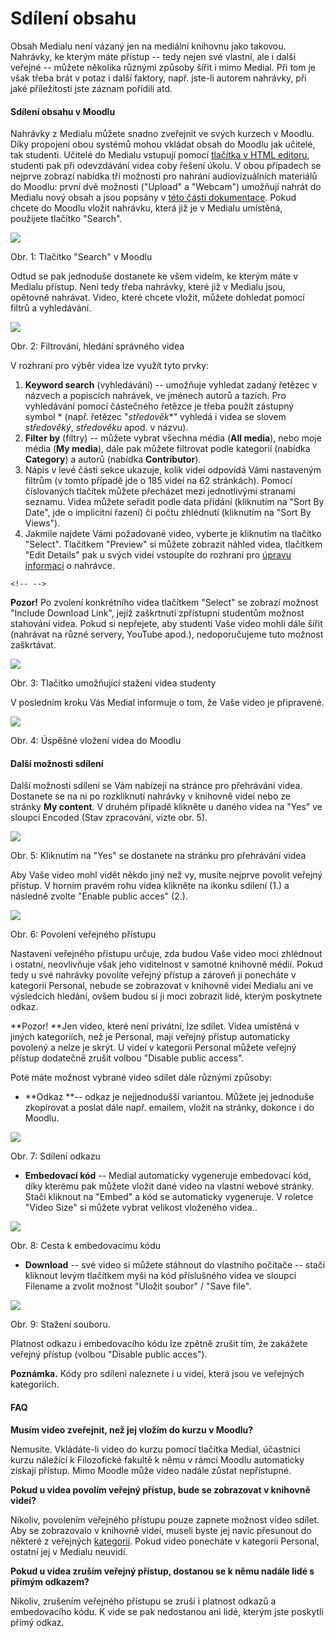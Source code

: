 Sdílení obsahu
==============







Obsah Medialu není vázaný jen na mediální knihovnu jako takovou.
Nahrávky, ke kterým máte přístup -- tedy nejen své vlastní, ale i další
veřejné -- můžete několika různými způsoby šířit i mimo Medial. Při tom
je však třeba brát v potaz i další faktory, např. jste-li autorem
nahrávky, při jaké příležitosti jste záznam pořídili atd. 

#### Sdílení obsahu v Moodlu

Nahrávky z Medialu můžete snadno zveřejnit ve svých kurzech v Moodlu.
Díky propojení obou systémů mohou vkládat obsah do Moodlu jak učitelé,
tak studenti. Učitelé do Medialu vstupují pomocí [tlačítka v HTML
editoru](/home/propojeni-s-moodlem#TOC-P-stup-do-Medialu), studenti pak
při odevzdávání videa coby řešení úkolu. V obou případech se nejprve
zobrazí nabídka tří možností pro nahrání audiovizuálních materiálů do
Moodlu: první dvě možnosti ("Upload" a "Webcam") umožňují nahrát do
Medialu nový obsah a jsou popsány v [této části
dokumentace](/home/jak-vkladat-obsah-prostrednictvim-moodlu). Pokud
chcete do Moodlu vložit nahrávku, která již je v Medialu umístěná,
použijete tlačítko "Search".

![](home/jak-muazu-sva-videa-sirit/A-1.png)



Obr. 1: Tlačítko "Search" v Moodlu


Odtud se pak jednoduše dostanete ke všem videím, ke kterým máte v
Medialu přístup. Není tedy třeba nahrávky, které již v Medialu jsou,
opětovně nahrávat. Video, které chcete vložit, můžete dohledat pomocí
filtrů a vyhledávání.

![](home/jak-muazu-sva-videa-sirit/search_03q.png)

Obr. 2: Filtrování, hledání správného videa



V rozhraní pro výběr videa lze využít tyto prvky:

1.  **Keyword search** (vyhledávání) -- umožňuje vyhledat zadaný řetězec
    v názvech a popiscích nahrávek, ve jménech autorů a tazích. Pro
    vyhledávání pomocí částečného řetězce je třeba použít zástupný
    symbol * (např. řetězec "*středověk**" vyhledá i videa se slovem
    *středověký*, *středověku* apod. v názvu).
2.  **Filter by** (filtry) -- můžete vybrat všechna média (**All
    media**), nebo moje média (**My media**), dále pak můžete filtrovat
    podle kategorií (nabídka **Category**) a autorů (nabídka
    **Contributor**). 
3.  Nápis v levé části sekce ukazuje, kolik videí odpovídá Vámi
    nastaveným filtrům (v tomto případě jde o 185 videí na 62
    stránkách). Pomocí číslovaných tlačítek můžete přecházet mezi
    jednotlivými stranami seznamu. Videa můžete seřadit podle data
    přidání (kliknutím na "Sort By Date", jde o implicitní řazení) či
    počtu zhlédnutí (kliknutím na "Sort By Views").
4.  Jakmile najdete Vámi požadované video, vyberte je kliknutím na
    tlačítko "Select". Tlačítkem "Preview" si můžete zobrazit náhled
    videa, tlačítkem "Edit Details" pak u svých videí vstoupíte do
    rozhraní pro [úpravu
    informací](/home/jak-muazu-dodatecne-upravit-metadata#TOC-Editace-metadat)
    o nahrávce.

```
<!-- -->
```

**Pozor!** Po zvolení konkrétního videa tlačítkem "Select" se zobrazí
možnost "Include Download Link", jejíž zaškrtnutí zpřístupní studentům
možnost stahování videa. Pokud si nepřejete, aby studenti Vaše video
mohli dále šířit (nahrávat na různé servery, YouTube apod.),
nedoporučujeme tuto možnost zaškrtávat.

![](home/jak-muazu-sva-videa-sirit/A-3-druh%C3%A1-verze.png)

Obr. 3: Tlačítko umožňující stažení videa studenty



V posledním kroku Vás Medial informuje o tom, že Vaše video je
připravené.

![](home/jak-muazu-sva-videa-sirit/A-4.png)



Obr. 4: Úspěšné vložení videa do Moodlu


#### Další možnosti sdílení

Další možnosti sdílení se Vám nabízejí na stránce pro přehrávání videa.
Dostanete se na ni po rozkliknutí nahrávky v knihovně videí nebo ze
stránky **My content**. V druhém případě klikněte u daného videa na
"Yes" ve sloupci Encoded (Stav zpracování, vizte obr. 5). 

![](home/jak-muazu-sva-videa-sirit/encoded.png)

Obr. 5: Kliknutím na "Yes" se dostanete na stránku pro přehrávání
videa



Aby Vaše video mohl vidět někdo jiný než vy, musíte nejprve povolit
veřejný přístup. V horním pravém rohu videa klikněte na ikonku sdílení
(1.) a následně zvolte "Enable public acces" (2.). 

![](home/jak-muazu-sva-videa-sirit/sovi_zpev1.png)

Obr. 6: Povolení veřejného přístupu



Nastavení veřejného přístupu určuje, zda budou Vaše video moci zhlédnout
i ostatní, neovlivňuje však jeho viditelnost v samotné knihovně médií.
Pokud tedy u své nahrávky povolíte veřejný přístup a zároveň ji
ponecháte v kategorii Personal, nebude se zobrazovat v knihovně videí
Medialu ani ve výsledcích hledání, ovšem budou si ji moci zobrazit lidé,
kterým poskytnete odkaz.

**Pozor! **Jen video, které není privátní, lze sdílet. Videa umístěná v
jiných kategoriích, než je Personal, mají veřejný přístup automaticky
povolený a nelze je skrýt. U videí v kategorii Personal můžete veřejný
přístup dodatečně zrušit volbou "Disable public access".

Poté máte možnost vybrané video sdílet dále různými způsoby:

-   **Odkaz **-- odkaz je nejjednodušší variantou. Můžete jej jednoduše
    zkopírovat a poslat dále např. emailem, vložit na stránky, dokonce i
    do Moodlu. 

![](home/jak-muazu-sva-videa-sirit/sovi_zpev2.png)

Obr. 7: Sdílení odkazu


-   **Embedovací kód** -- Medial automaticky vygeneruje embedovací kód,
    díky kterému pak můžete vložit dané video na vlastní webové stránky.
    Stačí kliknout na "Embed" a kód se automaticky vygeneruje. V
    roletce "Video Size" si můžete vybrat velikost vloženého videa..

![](home/jak-muazu-sva-videa-sirit/sovi_zpev3.png)

Obr. 8: Cesta k embedovacímu kódu

-   **Download** -- své video si můžete stáhnout do vlastního počítače
    -- stačí kliknout levým tlačítkem myši na kód příslušného videa ve
    sloupci Filename a zvolit možnost "Uložit soubor" / "Save
    file".

[](/home/jak-muazu-sva-videa-sirit/sovi_zpev4.png?attredirects=0)

[](/home/jak-muazu-sva-videa-sirit/sovi_zpev4.png?attredirects=0)![](home/jak-muazu-sva-videa-sirit/B-5.png)



Obr. 9: Stažení souboru.



Platnost odkazu i embedovacího kódu lze zpětně zrušit tím, že zakážete
veřejný přístup (volbou "Disable public acces").

**Poznámka.** Kódy pro sdílení naleznete i u videí, která jsou ve
veřejných kategoriích.

#### FAQ

**Musím video zveřejnit, než jej vložím do kurzu v Moodlu?**

Nemusíte. Vkládáte-li video do kurzu pomocí tlačítka Medial, účastníci
kurzu náležící k Filozofické fakultě k němu v rámci Moodlu automaticky
získají přístup. Mimo Moodle může video nadále zůstat nepřístupné.


**Pokud u videa povolím veřejný přístup, bude se zobrazovat v knihovně
videí?**

Nikoliv, povolením veřejného přístupu pouze zapnete možnost video
sdílet. Aby se zobrazovalo v knihovně videí, museli byste jej navíc
přesunout do některé z veřejných
[kategorií](/home/jak-je-obsah-v-medialu-organizovan#TOC-Kategorie-vide-).
Pokud video ponecháte v kategorii Personal, ostatní jej v Medialu
neuvidí.


**Pokud u videa zruším veřejný přístup, dostanou se k němu nadále lidé s
přímým odkazem?**

Nikoliv, zrušením veřejného přístupu se zruší i platnost odkazů a
embedovacího kódu. K vide se pak nedostanou ani lidé, kterým jste
poskytli přímý odkaz.
